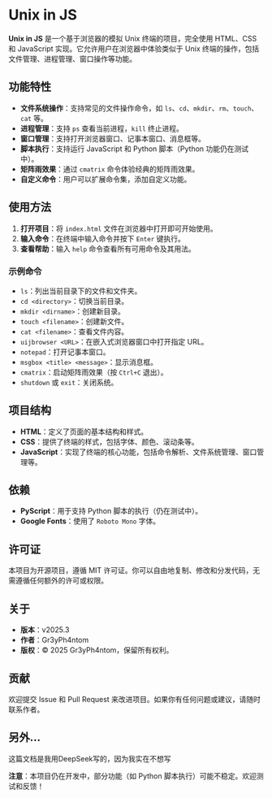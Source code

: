 # Unix in JS

**Unix in JS** 是一个基于浏览器的模拟 Unix 终端的项目，完全使用 HTML、CSS 和 JavaScript 实现。它允许用户在浏览器中体验类似于 Unix 终端的操作，包括文件管理、进程管理、窗口操作等功能。

## 功能特性

- **文件系统操作**：支持常见的文件操作命令，如 `ls`、`cd`、`mkdir`、`rm`、`touch`、`cat` 等。
- **进程管理**：支持 `ps` 查看当前进程，`kill` 终止进程。
- **窗口管理**：支持打开浏览器窗口、记事本窗口、消息框等。
- **脚本执行**：支持运行 JavaScript 和 Python 脚本（Python 功能仍在测试中）。
- **矩阵雨效果**：通过 `cmatrix` 命令体验经典的矩阵雨效果。
- **自定义命令**：用户可以扩展命令集，添加自定义功能。

## 使用方法

1. **打开项目**：将 `index.html` 文件在浏览器中打开即可开始使用。
2. **输入命令**：在终端中输入命令并按下 `Enter` 键执行。
3. **查看帮助**：输入 `help` 命令查看所有可用命令及其用法。

### 示例命令

- `ls`：列出当前目录下的文件和文件夹。
- `cd <directory>`：切换当前目录。
- `mkdir <dirname>`：创建新目录。
- `touch <filename>`：创建新文件。
- `cat <filename>`：查看文件内容。
- `uijbrowser <URL>`：在嵌入式浏览器窗口中打开指定 URL。
- `notepad`：打开记事本窗口。
- `msgbox <title> <message>`：显示消息框。
- `cmatrix`：启动矩阵雨效果（按 `Ctrl+C` 退出）。
- `shutdown` 或 `exit`：关闭系统。

## 项目结构

- **HTML**：定义了页面的基本结构和样式。
- **CSS**：提供了终端的样式，包括字体、颜色、滚动条等。
- **JavaScript**：实现了终端的核心功能，包括命令解析、文件系统管理、窗口管理等。

## 依赖

- **PyScript**：用于支持 Python 脚本的执行（仍在测试中）。
- **Google Fonts**：使用了 `Roboto Mono` 字体。

## 许可证

本项目为开源项目，遵循 MIT 许可证。你可以自由地复制、修改和分发代码，无需遵循任何额外的许可或权限。

## 关于

- **版本**：v2025.3
- **作者**：Gr3yPh4ntom
- **版权**：© 2025 Gr3yPh4ntom，保留所有权利。

## 贡献

欢迎提交 Issue 和 Pull Request 来改进项目。如果你有任何问题或建议，请随时联系作者。

## 另外...

这篇文档是我用DeepSeek写的，因为我实在不想写

**注意**：本项目仍在开发中，部分功能（如 Python 脚本执行）可能不稳定。欢迎测试和反馈！
